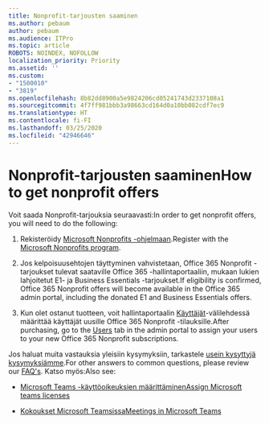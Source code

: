 ```yaml
---
title: Nonprofit-tarjousten saaminen
ms.author: pebaum
author: pebaum
ms.audience: ITPro
ms.topic: article
ROBOTS: NOINDEX, NOFOLLOW
localization_priority: Priority
ms.assetid: ''
ms.custom:
- "1500010"
- "3819"
ms.openlocfilehash: 8b82dd8900a5e9824206cd05241743d2337108a1
ms.sourcegitcommit: 4f7ff981bbb3a98663cd164d0a10bb082cdf7ec9
ms.translationtype: HT
ms.contentlocale: fi-FI
ms.lasthandoff: 03/25/2020
ms.locfileid: "42946646"
---
```

# <a name="how-to-get-nonprofit-offers"></a><span data-ttu-id="b978f-102">Nonprofit-tarjousten saaminen</span><span class="sxs-lookup"><span data-stu-id="b978f-102">How to get nonprofit offers</span></span>

<span data-ttu-id="b978f-103">Voit saada Nonprofit-tarjouksia seuraavasti:</span><span class="sxs-lookup"><span data-stu-id="b978f-103">In order to get nonprofit offers, you will need to do the following:</span></span>

1. <span data-ttu-id="b978f-104">Rekisteröidy [Microsoft Nonprofits -ohjelmaan](https://go.microsoft.com/fwlink/p/?linkid=2008962).</span><span class="sxs-lookup"><span data-stu-id="b978f-104">Register with the [Microsoft Nonprofits program](https://go.microsoft.com/fwlink/p/?linkid=2008962).</span></span>

2. <span data-ttu-id="b978f-105">Jos kelpoisuusehtojen täyttyminen vahvistetaan, Office 365 Nonprofit -tarjoukset tulevat saataville Office 365 -hallintaportaaliin, mukaan lukien lahjoitetut E1- ja Business Essentials -tarjoukset.</span><span class="sxs-lookup"><span data-stu-id="b978f-105">If eligibility is confirmed, Office 365 Nonprofit offers will become available in the Office 365 admin portal, including the donated E1 and Business Essentials offers.</span></span>

3. <span data-ttu-id="b978f-106">Kun olet ostanut tuotteen, voit hallintaportaalin [Käyttäjät](https://admin.microsoft.com/Adminportal/Home#/users)-välilehdessä määrittää käyttäjät uusille Office 365 Nonprofit -tilauksille.</span><span class="sxs-lookup"><span data-stu-id="b978f-106">After purchasing, go to the [Users](https://admin.microsoft.com/Adminportal/Home#/users) tab in the admin portal to assign your users to your new Office 365 Nonprofit subscriptions.</span></span>

<span data-ttu-id="b978f-107">Jos haluat muita vastauksia yleisiin kysymyksiin, tarkastele [usein kysyttyjä kysymyksiämme](https://www.microsoft.com/microsoft-365/nonprofit/office-365-nonprofit#coreui-heading-67lnrlz).</span><span class="sxs-lookup"><span data-stu-id="b978f-107">For other answers to common questions, please review our [FAQ's](https://www.microsoft.com/microsoft-365/nonprofit/office-365-nonprofit#coreui-heading-67lnrlz).</span></span> <span data-ttu-id="b978f-108">Katso myös:</span><span class="sxs-lookup"><span data-stu-id="b978f-108">Also see:</span></span>

- [<span data-ttu-id="b978f-109">Microsoft Teams -käyttöoikeuksien määrittäminen</span><span class="sxs-lookup"><span data-stu-id="b978f-109">Assign Microsoft teams licenses</span></span>](https://docs.microsoft.com/MicrosoftTeams/assign-teams-licenses)

- [<span data-ttu-id="b978f-110">Kokoukset Microsoft Teamsissa</span><span class="sxs-lookup"><span data-stu-id="b978f-110">Meetings in Microsoft Teams</span></span>](https://docs.microsoft.com/MicrosoftTeams/tutorial-meetings-in-teams)